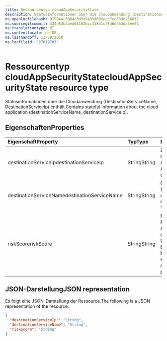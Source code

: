 ```yaml
---
title: Ressourcentyp cloudAppSecurityState
description: Statusinformationen über die Cloudanwendung (DestinationServiceName, DestinationServiceIp) enthält.
ms.openlocfilehash: 915044c3084e3d9a9435d602ecc7ec809d2168f2
ms.sourcegitcommit: 334e84b4aed63162bcc31831cffd6d363dafee02
ms.translationtype: MT
ms.contentlocale: de-DE
ms.lasthandoff: 11/29/2018
ms.locfileid: "27019783"
---
```

# <a name="cloudappsecuritystate-resource-type"></a><span data-ttu-id="81ec4-103">Ressourcentyp cloudAppSecurityState</span><span class="sxs-lookup"><span data-stu-id="81ec4-103">cloudAppSecurityState resource type</span></span>

<span data-ttu-id="81ec4-104">Statusinformationen über die Cloudanwendung (DestinationServiceName, DestinationServiceIp) enthält.</span><span class="sxs-lookup"><span data-stu-id="81ec4-104">Contains stateful information about the cloud application (destinationServiceName, destinationServiceIp).</span></span>

## <a name="properties"></a><span data-ttu-id="81ec4-105">Eigenschaften</span><span class="sxs-lookup"><span data-stu-id="81ec4-105">Properties</span></span>

| <span data-ttu-id="81ec4-106">Eigenschaft</span><span class="sxs-lookup"><span data-stu-id="81ec4-106">Property</span></span>     | <span data-ttu-id="81ec4-107">Typ</span><span class="sxs-lookup"><span data-stu-id="81ec4-107">Type</span></span>        | <span data-ttu-id="81ec4-108">Beschreibung</span><span class="sxs-lookup"><span data-stu-id="81ec4-108">Description</span></span> |
|:-------------|:------------|:------------|
|<span data-ttu-id="81ec4-109">destinationServiceIp</span><span class="sxs-lookup"><span data-stu-id="81ec4-109">destinationServiceIp</span></span>|<span data-ttu-id="81ec4-110">String</span><span class="sxs-lookup"><span data-stu-id="81ec4-110">String</span></span>|<span data-ttu-id="81ec4-111">Ziel-IP-Adresse der Verbindung mit der Cloud Anwendungsdienst.</span><span class="sxs-lookup"><span data-stu-id="81ec4-111">Destination IP Address of the connection to the cloud application/service.</span></span>|
|<span data-ttu-id="81ec4-112">destinationServiceName</span><span class="sxs-lookup"><span data-stu-id="81ec4-112">destinationServiceName</span></span>|<span data-ttu-id="81ec4-113">String</span><span class="sxs-lookup"><span data-stu-id="81ec4-113">String</span></span>|<span data-ttu-id="81ec4-114">Cloud-Anwendungsdienst/Name (zum Beispiel "Vertrieb", "Ablage" usw.).</span><span class="sxs-lookup"><span data-stu-id="81ec4-114">Cloud application/service name (for example "Salesforce", "DropBox", etc.).</span></span>|
|<span data-ttu-id="81ec4-115">riskScore</span><span class="sxs-lookup"><span data-stu-id="81ec4-115">riskScore</span></span>|<span data-ttu-id="81ec4-116">String</span><span class="sxs-lookup"><span data-stu-id="81ec4-116">String</span></span>|<span data-ttu-id="81ec4-117">Provider-generiert/berechnet Risiko Score von der Anwendung/Clouddienst.</span><span class="sxs-lookup"><span data-stu-id="81ec4-117">Provider-generated/calculated risk score of the Cloud Application/Service.</span></span> <span data-ttu-id="81ec4-118">Empfohlene Wertebereich von 0 bis 1, die den Prozentsatz entspricht.</span><span class="sxs-lookup"><span data-stu-id="81ec4-118">Recommended value range of 0-1, which equates to a percentage.</span></span>|

## <a name="json-representation"></a><span data-ttu-id="81ec4-119">JSON-Darstellung</span><span class="sxs-lookup"><span data-stu-id="81ec4-119">JSON representation</span></span>

<span data-ttu-id="81ec4-120">Es folgt eine JSON-Darstellung der Ressource.</span><span class="sxs-lookup"><span data-stu-id="81ec4-120">The following is a JSON representation of the resource.</span></span>

<!-- {
  "blockType": "resource",
  "optionalProperties": [

  ],
  "@odata.type": "microsoft.graph.cloudAppSecurityState"
}-->

```json
{
  "destinationServiceIp": "String",
  "destinationServiceName": "String",
  "riskScore": "String"
}

```

<!-- uuid: 8fcb5dbc-d5aa-4681-8e31-b001d5168d79
2015-10-25 14:57:30 UTC -->
<!-- {
  "type": "#page.annotation",
  "description": "cloudAppSecurityState resource",
  "keywords": "",
  "section": "documentation",
  "tocPath": ""
}-->